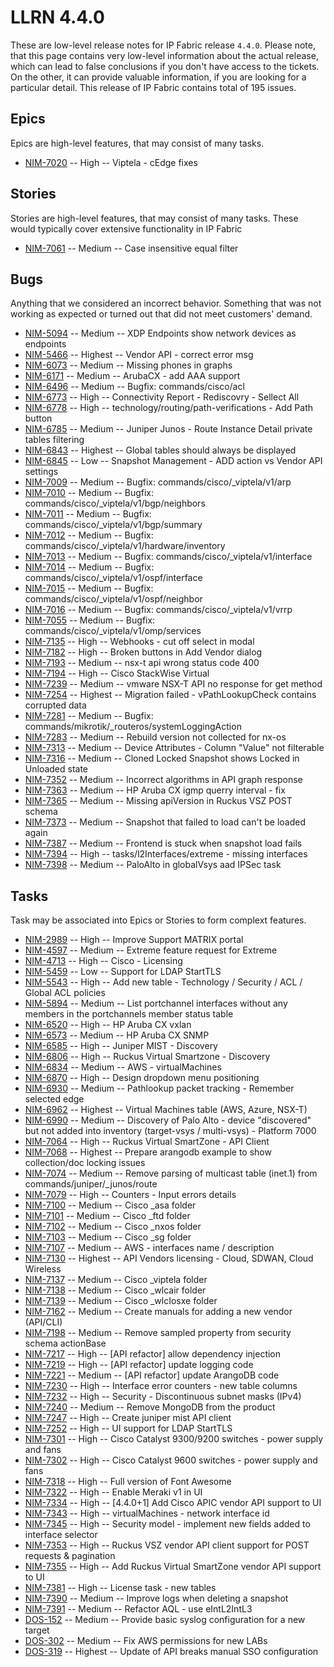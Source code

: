 # LLRN 4.4.0

These are low-level release notes for IP Fabric release `4.4.0`. Please note, that this page contains very low-level information about the actual release, which can lead to false conclusions if you don't have access to the tickets. On the other, it can provide valuable information, if you are looking for a particular detail. This release of IP Fabric contains total of 195 issues.

## Epics

Epics are high-level features, that may consist of many tasks.

- [NIM-7020](https://ipfabric.atlassian.net/browse/NIM-7020) -- High -- Viptela - cEdge fixes

## Stories

Stories are high-level features, that may consist of many tasks. These would typically cover extensive functionality in IP Fabric

- [NIM-7061](https://ipfabric.atlassian.net/browse/NIM-7061) -- Medium -- Case insensitive equal filter

## Bugs

Anything that we considered an incorrect behavior. Something that was not working as expected or turned out that did not meet customers' demand.

- [NIM-5094](https://ipfabric.atlassian.net/browse/NIM-5094) -- Medium -- XDP Endpoints show network devices as endpoints
- [NIM-5466](https://ipfabric.atlassian.net/browse/NIM-5466) -- Highest -- Vendor API - correct error msg
- [NIM-6073](https://ipfabric.atlassian.net/browse/NIM-6073) -- Medium -- Missing phones in graphs
- [NIM-6171](https://ipfabric.atlassian.net/browse/NIM-6171) -- Medium -- ArubaCX - add AAA support
- [NIM-6496](https://ipfabric.atlassian.net/browse/NIM-6496) -- Medium -- Bugfix: commands/cisco/acl
- [NIM-6773](https://ipfabric.atlassian.net/browse/NIM-6773) -- High -- Connectivity Report - Rediscovry - Sellect All
- [NIM-6778](https://ipfabric.atlassian.net/browse/NIM-6778) -- High -- technology/routing/path-verifications - Add Path button
- [NIM-6785](https://ipfabric.atlassian.net/browse/NIM-6785) -- Medium -- Juniper Junos - Route Instance Detail private tables filtering
- [NIM-6843](https://ipfabric.atlassian.net/browse/NIM-6843) -- Highest -- Global tables should always be displayed
- [NIM-6845](https://ipfabric.atlassian.net/browse/NIM-6845) -- Low -- Snapshot Management - ADD action vs Vendor API settings
- [NIM-7009](https://ipfabric.atlassian.net/browse/NIM-7009) -- Medium -- Bugfix: commands/cisco/_viptela/v1/arp
- [NIM-7010](https://ipfabric.atlassian.net/browse/NIM-7010) -- Medium -- Bugfix: commands/cisco/_viptela/v1/bgp/neighbors
- [NIM-7011](https://ipfabric.atlassian.net/browse/NIM-7011) -- Medium -- Bugfix: commands/cisco/_viptela/v1/bgp/summary
- [NIM-7012](https://ipfabric.atlassian.net/browse/NIM-7012) -- Medium -- Bugfix: commands/cisco/_viptela/v1/hardware/inventory
- [NIM-7013](https://ipfabric.atlassian.net/browse/NIM-7013) -- Medium -- Bugfix: commands/cisco/_viptela/v1/interface
- [NIM-7014](https://ipfabric.atlassian.net/browse/NIM-7014) -- Medium -- Bugfix: commands/cisco/_viptela/v1/ospf/interface
- [NIM-7015](https://ipfabric.atlassian.net/browse/NIM-7015) -- Medium -- Bugfix: commands/cisco/_viptela/v1/ospf/neighbor
- [NIM-7016](https://ipfabric.atlassian.net/browse/NIM-7016) -- Medium -- Bugfix: commands/cisco/_viptela/v1/vrrp
- [NIM-7055](https://ipfabric.atlassian.net/browse/NIM-7055) -- Medium -- Bugfix: commands/cisco/_viptela/v1/omp/services
- [NIM-7135](https://ipfabric.atlassian.net/browse/NIM-7135) -- High -- Webhooks - cut off select in modal
- [NIM-7182](https://ipfabric.atlassian.net/browse/NIM-7182) -- High -- Broken buttons in Add Vendor dialog
- [NIM-7193](https://ipfabric.atlassian.net/browse/NIM-7193) -- Medium -- nsx-t api wrong status code 400
- [NIM-7194](https://ipfabric.atlassian.net/browse/NIM-7194) -- High -- Cisco StackWise Virtual
- [NIM-7239](https://ipfabric.atlassian.net/browse/NIM-7239) -- Medium -- vmware NSX-T API no response for get method
- [NIM-7254](https://ipfabric.atlassian.net/browse/NIM-7254) -- Highest -- Migration failed - vPathLookupCheck contains corrupted data
- [NIM-7281](https://ipfabric.atlassian.net/browse/NIM-7281) -- Medium -- Bugfix: commands/mikrotik/_routeros/systemLoggingAction
- [NIM-7283](https://ipfabric.atlassian.net/browse/NIM-7283) -- Medium -- Rebuild version not collected for nx-os
- [NIM-7313](https://ipfabric.atlassian.net/browse/NIM-7313) -- Medium -- Device Attributes - Column "Value" not filterable
- [NIM-7316](https://ipfabric.atlassian.net/browse/NIM-7316) -- Medium -- Cloned Locked Snapshot shows Locked in Unloaded state
- [NIM-7352](https://ipfabric.atlassian.net/browse/NIM-7352) -- Medium -- Incorrect algorithms in API graph response
- [NIM-7363](https://ipfabric.atlassian.net/browse/NIM-7363) -- Medium -- HP Aruba CX igmp querry interval - fix
- [NIM-7365](https://ipfabric.atlassian.net/browse/NIM-7365) -- Medium -- Missing apiVersion in Ruckus VSZ POST schema
- [NIM-7373](https://ipfabric.atlassian.net/browse/NIM-7373) -- Medium -- Snapshot that failed to load can't be loaded again
- [NIM-7387](https://ipfabric.atlassian.net/browse/NIM-7387) -- Medium -- Frontend is stuck when snapshot load fails
- [NIM-7394](https://ipfabric.atlassian.net/browse/NIM-7394) -- High -- tasks/l2Interfaces/extreme - missing interfaces
- [NIM-7398](https://ipfabric.atlassian.net/browse/NIM-7398) -- Medium -- PaloAlto in globalVsys aad IPSec task

## Tasks

Task may be associated into Epics or Stories to form complext features.

- [NIM-2989](https://ipfabric.atlassian.net/browse/NIM-2989) -- High -- Improve Support MATRIX portal
- [NIM-4597](https://ipfabric.atlassian.net/browse/NIM-4597) -- Medium -- Extreme feature request for Extreme
- [NIM-4713](https://ipfabric.atlassian.net/browse/NIM-4713) -- High -- Cisco - Licensing
- [NIM-5459](https://ipfabric.atlassian.net/browse/NIM-5459) -- Low -- Support for LDAP StartTLS
- [NIM-5543](https://ipfabric.atlassian.net/browse/NIM-5543) -- High -- Add new table - Technology / Security / ACL / Global ACL policies
- [NIM-5894](https://ipfabric.atlassian.net/browse/NIM-5894) -- Medium -- List portchannel interfaces without any members in the portchannels member status table
- [NIM-6520](https://ipfabric.atlassian.net/browse/NIM-6520) -- High -- HP Aruba CX vxlan
- [NIM-6573](https://ipfabric.atlassian.net/browse/NIM-6573) -- Medium -- HP Aruba CX SNMP
- [NIM-6585](https://ipfabric.atlassian.net/browse/NIM-6585) -- High -- Juniper MIST - Discovery
- [NIM-6806](https://ipfabric.atlassian.net/browse/NIM-6806) -- High -- Ruckus Virtual Smartzone - Discovery
- [NIM-6834](https://ipfabric.atlassian.net/browse/NIM-6834) -- Medium -- AWS - virtualMachines
- [NIM-6870](https://ipfabric.atlassian.net/browse/NIM-6870) -- High -- Design dropdown menu positioning
- [NIM-6930](https://ipfabric.atlassian.net/browse/NIM-6930) -- Medium -- Pathlookup packet tracking - Remember selected edge
- [NIM-6962](https://ipfabric.atlassian.net/browse/NIM-6962) -- Highest -- Virtual Machines table (AWS, Azure, NSX-T)
- [NIM-6990](https://ipfabric.atlassian.net/browse/NIM-6990) -- Medium -- Discovery of Palo Alto - device "discovered" but not added into inventory (target-vsys / multi-vsys) - Platform 7000
- [NIM-7064](https://ipfabric.atlassian.net/browse/NIM-7064) -- High -- Ruckus Virtual SmartZone - API Client
- [NIM-7068](https://ipfabric.atlassian.net/browse/NIM-7068) -- Highest -- Prepare arangodb example to show collection/doc locking issues
- [NIM-7074](https://ipfabric.atlassian.net/browse/NIM-7074) -- Medium -- Remove parsing of multicast table (inet.1) from commands/juniper/_junos/route
- [NIM-7079](https://ipfabric.atlassian.net/browse/NIM-7079) -- High -- Counters - Input errors details
- [NIM-7100](https://ipfabric.atlassian.net/browse/NIM-7100) -- Medium -- Cisco _asa folder
- [NIM-7101](https://ipfabric.atlassian.net/browse/NIM-7101) -- Medium -- Cisco _ftd folder
- [NIM-7102](https://ipfabric.atlassian.net/browse/NIM-7102) -- Medium -- Cisco _nxos folder
- [NIM-7103](https://ipfabric.atlassian.net/browse/NIM-7103) -- Medium -- Cisco _sg folder
- [NIM-7107](https://ipfabric.atlassian.net/browse/NIM-7107) -- Medium -- AWS - interfaces name / description
- [NIM-7130](https://ipfabric.atlassian.net/browse/NIM-7130) -- Highest -- API Vendors licensing - Cloud, SDWAN, Cloud Wireless
- [NIM-7137](https://ipfabric.atlassian.net/browse/NIM-7137) -- Medium -- Cisco _viptela folder
- [NIM-7138](https://ipfabric.atlassian.net/browse/NIM-7138) -- Medium -- Cisco _wlcair folder
- [NIM-7139](https://ipfabric.atlassian.net/browse/NIM-7139) -- Medium -- Cisco _wlcIosxe folder
- [NIM-7162](https://ipfabric.atlassian.net/browse/NIM-7162) -- Medium -- Create manuals for adding a new vendor (API/CLI)
- [NIM-7198](https://ipfabric.atlassian.net/browse/NIM-7198) -- Medium -- Remove sampled property from security schema actionBase
- [NIM-7217](https://ipfabric.atlassian.net/browse/NIM-7217) -- High -- [API refactor] allow dependency injection
- [NIM-7219](https://ipfabric.atlassian.net/browse/NIM-7219) -- High -- [API refactor] update logging code
- [NIM-7221](https://ipfabric.atlassian.net/browse/NIM-7221) -- Medium -- [API refactor] update ArangoDB code
- [NIM-7230](https://ipfabric.atlassian.net/browse/NIM-7230) -- High -- Interface error counters - new table columns
- [NIM-7232](https://ipfabric.atlassian.net/browse/NIM-7232) -- High -- Security - Discontinuous subnet masks (IPv4)
- [NIM-7240](https://ipfabric.atlassian.net/browse/NIM-7240) -- Medium -- Remove MongoDB from the product
- [NIM-7247](https://ipfabric.atlassian.net/browse/NIM-7247) -- High -- Create juniper mist API client
- [NIM-7252](https://ipfabric.atlassian.net/browse/NIM-7252) -- High -- UI support for LDAP StartTLS
- [NIM-7301](https://ipfabric.atlassian.net/browse/NIM-7301) -- High -- Cisco Catalyst 9300/9200 switches - power supply and fans
- [NIM-7302](https://ipfabric.atlassian.net/browse/NIM-7302) -- High -- Cisco Catalyst 9600 switches - power supply and fans
- [NIM-7318](https://ipfabric.atlassian.net/browse/NIM-7318) -- High -- Full version of Font Awesome
- [NIM-7322](https://ipfabric.atlassian.net/browse/NIM-7322) -- High -- Enable Meraki v1 in UI
- [NIM-7334](https://ipfabric.atlassian.net/browse/NIM-7334) -- High -- [4.4.0+1] Add Cisco APIC vendor API support to UI
- [NIM-7343](https://ipfabric.atlassian.net/browse/NIM-7343) -- High -- virtualMachines - network interface id
- [NIM-7345](https://ipfabric.atlassian.net/browse/NIM-7345) -- High -- Security model - implement new fields added to interface selector
- [NIM-7353](https://ipfabric.atlassian.net/browse/NIM-7353) -- High -- Ruckus VSZ vendor API client support for POST requests & pagination
- [NIM-7355](https://ipfabric.atlassian.net/browse/NIM-7355) -- High -- Add Ruckus Virtual SmartZone vendor API support to UI
- [NIM-7381](https://ipfabric.atlassian.net/browse/NIM-7381) -- High -- License task - new tables
- [NIM-7390](https://ipfabric.atlassian.net/browse/NIM-7390) -- Medium -- Improve logs when deleting a snapshot
- [NIM-7391](https://ipfabric.atlassian.net/browse/NIM-7391) -- Medium -- Refactor AQL - use eIntL2IntL3
- [DOS-152](https://ipfabric.atlassian.net/browse/DOS-152) -- Medium -- Provide basic syslog configuration for a new target
- [DOS-302](https://ipfabric.atlassian.net/browse/DOS-302) -- Medium -- Fix AWS permissions for new LABs
- [DOS-319](https://ipfabric.atlassian.net/browse/DOS-319) -- Highest -- Update of API breaks manual SSO configuration
